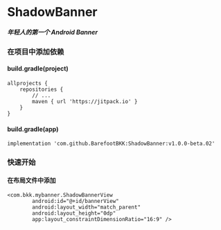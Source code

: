 # ShadowBanner

***年轻人的第一个 Android Banner***

### 在项目中添加依赖

#### build.gradle(project)

```
allprojects {
    repositories {
        // ...
        maven { url 'https://jitpack.io' }
    }
}
```

#### build.gradle(app)

```
implementation 'com.github.BarefootBKK:ShadowBanner:v1.0.0-beta.02'
```

### 快速开始

#### 在布局文件中添加

```
<com.bkk.mybanner.ShadowBannerView
        android:id="@+id/bannerView"
        android:layout_width="match_parent"
        android:layout_height="0dp"
        app:layout_constraintDimensionRatio="16:9" />
```
